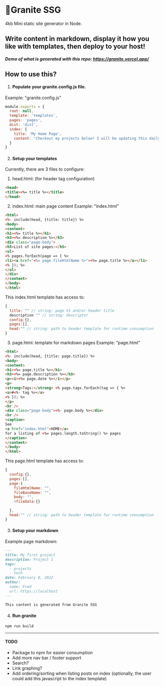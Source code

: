 # 🗻Granite SSG
 4kb Mini static site generator in Node.
 
 ## Write content in markdown, display it how you like with templates, then deploy to your host!

  ##### Demo of what is generated with this repo: https://granite.vercel.app/

## How to use this?
1) #### Populate your granite.config.js file.
Example: "granite.config.js"

  ```js
  module.exports = {
    root: null,
    template: 'templates',
    pages: 'pages',
    dist: 'dist',
    index: {
      title: 'My Home Page',
      content: 'Checkout my projects below! I will be updating this daily!',
    }
  }
  ```


2) #### Setup your templates

  Currently, there are 3 files to configure: 


  1) head.html: (for header tag configuration)

  ```html
  <head>
  <title><%= title %></title>
  </head>
  ```


  2) index.html: main page content
  Example: "index.html"


  ```html
  <html>
  <%- include(head, {title: title}) %>
  <body>
  <content>
  <h1><%= title %></h1>
  <h3><%= description %></h3>
  <div class="page-body">
  <h5>List of site pages:</h5>
  <ul>
  <% pages.forEach(page => { %>
  <li><a href="<%= page.fileHtmlName %>"><%= page.title %></a></li>
  <% }); %>
  </ul>
  </div>
  </content>
  </body>
  </html>
  ```

  This index.html template has access to:


  ```js
  {
    title: "" // string: page h1 and/or header title
    description "" // string: descriptor
    config:{},
    pages:[],
    head:"" // string: path to header template for runtime consumption
  }
  ```

  3) page.html: template for markdown pages
  Example: "page.html"


  ```html
  <html>
  <%- include(head, {title: page.title}) %>
  <body>
  <content>
  <h1><%= page.title %></h1>
  <h3><%= page.description %></h3>
  <p><i><%= page.date %></i></p>
  <p>
  <strong>Tags:</strong> <% page.tags.forEach(tag => { %>
  <u>#<%- tag %></u>
  <% }); %>
  </p>
  <hr />
  <div class="page-body"><%- page.body %></div>
  <hr />
  <caption>
  See
  <a href="index.html">HOME</a>
  for a listing of <%= pages.length.toString() %> pages
  </caption>
  </content>
  </body>
  </html>
  ```
    
  This page.html template has access to:

  ```js
  {
    config:{},
    pages:[],
    page:{
      fileHtmlName: "",
      fileBaseName: "",
      body: "",
      +fileData:{}

    },
    head:"" // string: path to header template for runtime consumption
  }
  ```


  3) #### Setup your markdown
  Example page markdown:


  ```md
  ---
  title: My first project
  description: Project 1
  tags: 
    - projects
    - tech
  date: February 8, 2022
  author:
    name: Fred
    url: https://localhost
  ---

  This content is generated from Granite SSG
  ```


  4) #### Run granite 


  ```sh
  npm run build
  ```


---------

#### TODO
  - Package to npm for easier consumption
  - Add more nav bar / footer support
  - Search?
  - Link graphing?
  - Add ordering/sorting when listing posts on index (optionally, the user could add this javascript to the index template)


